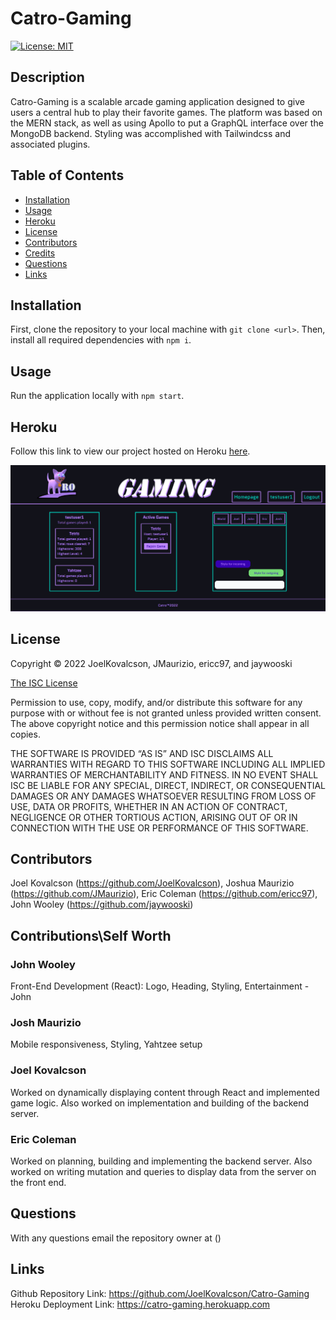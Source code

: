 # Catro-Gaming

[![License: MIT](https://img.shields.io/badge/License-MIT-yellow.svg)](https://opensource.org/licenses/MIT)

## Description

Catro-Gaming is a scalable arcade gaming application designed to give users a central hub to play their favorite games. The platform was based on the MERN stack, as well as using Apollo to put a GraphQL interface over the MongoDB backend. Styling was accomplished with Tailwindcss and associated plugins.

## Table of Contents

- [Installation](#installation)
- [Usage](#usage)
- [Heroku](#heroku)
- [License](#license)
- [Contributors](#contributors)
- [Credits](#credits)
- [Questions](#questions)
- [Links](#links)

## Installation

First, clone the repository to your local machine with `git clone <url>`. Then, install all required dependencies with `npm i`.

## Usage

Run the application locally with `npm start`.

## Heroku 

Follow this link to view our project hosted on Heroku [here](https://catro-gaming.herokuapp.com).

![Screenshot](./client/src/assets/images/catrogaming-profile.png)

## License
Copyright © 2022 JoelKovalcson, JMaurizio, ericc97, and jaywooski

[The ISC License](https://www.isc.org/licenses/)


Permission to use, copy, modify, and/or distribute this software for any purpose with or without fee is not granted unless provided written consent. The above copyright notice and this permission notice shall appear in all copies.

THE SOFTWARE IS PROVIDED “AS IS” AND ISC DISCLAIMS ALL WARRANTIES WITH REGARD TO THIS SOFTWARE INCLUDING ALL IMPLIED WARRANTIES OF MERCHANTABILITY AND FITNESS. IN NO EVENT SHALL ISC BE LIABLE FOR ANY SPECIAL, DIRECT, INDIRECT, OR CONSEQUENTIAL DAMAGES OR ANY DAMAGES WHATSOEVER RESULTING FROM LOSS OF USE, DATA OR PROFITS, WHETHER IN AN ACTION OF CONTRACT, NEGLIGENCE OR OTHER TORTIOUS ACTION, ARISING OUT OF OR IN CONNECTION WITH THE USE OR PERFORMANCE OF THIS SOFTWARE.

## Contributors
Joel Kovalcson (https://github.com/JoelKovalcson), Joshua Maurizio (https://github.com/JMaurizio), Eric Coleman (https://github.com/ericc97), John Wooley (https://github.com/jaywooski)


## Contributions\Self Worth

### John Wooley
Front-End Development (React): Logo, Heading, Styling, Entertainment - John

### Josh Maurizio
Mobile responsiveness, Styling, Yahtzee setup

### Joel Kovalcson
Worked on dynamically displaying content through React and implemented game logic. Also worked on implementation and building of the backend server.

### Eric Coleman
Worked on planning, building and implementing the backend server. Also worked on writing mutation and queries to display data from the server on the front end.
## Questions

With any questions email the repository owner at ()

## Links

Github Repository Link: https://github.com/JoelKovalcson/Catro-Gaming
Heroku Deployment Link: https://catro-gaming.herokuapp.com
